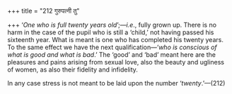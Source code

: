 +++
title = "212 गुरुपत्नी तु"

+++
‘*One who is full twenty years old*’;—*i.e*., fully grown up. There is
no harm in the case of the pupil who is still a ‘child,’ not having
passed his sixteenth year. What is meant is one who has completed his
twenty years. To the same effect we have the next qualification—‘*who is
conscious of what is good and what is bad*.’ The ‘good’ and ‘bad’ meant
here are the pleasures and pains arising from sexual love, also the
beauty and ugliness of women, as also their fidelity and infidelity.

In any case stress is not meant to be laid upon the number
‘*twenty*.’—(212)


